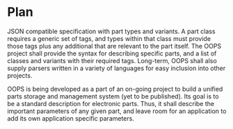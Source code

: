 # Plan

JSON compatible specification with part types and variants. A part class requires a generic set of
tags, and types within that class must provide those tags plus any additional that are relevant
to the part itself. The OOPS project shall provide the syntax for describing specific parts, and a 
list of classes and variants with their required tags. Long-term, OOPS shall also supply parsers
written in a variety of languages for easy inclusion into other projects.

OOPS is being developed as a part of an on-going project to build a unified parts storage and 
management system (yet to be published). Its goal is to be a standard description for electronic
parts. Thus, it shall describe the important parameters of any given part, and leave room for an
application to add its own application specific parameters.